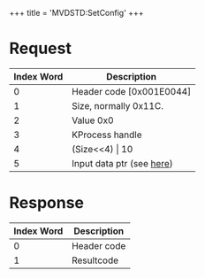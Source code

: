 +++
title = 'MVDSTD:SetConfig'
+++

# Request

| Index Word | Description                                              |
|------------|----------------------------------------------------------|
| 0          | Header code \[0x001E0044\]                               |
| 1          | Size, normally 0x11C.                                    |
| 2          | Value 0x0                                                |
| 3          | KProcess handle                                          |
| 4          | (Size\<\<4) \| 10                                        |
| 5          | Input data ptr (see [here](MVDSTD:GetConfig "wikilink")) |

# Response

| Index Word | Description |
|------------|-------------|
| 0          | Header code |
| 1          | Resultcode  |

